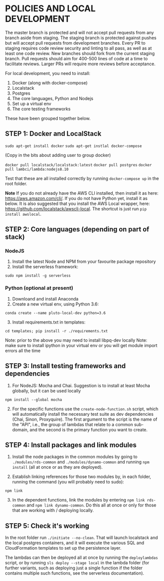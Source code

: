 # POLICIES AND LOCAL DEVELOPMENT

The master branch is protected and will not accept pull requests from any branch aside from staging. The staging 
branch is protected against pushes but will accept pull requests from development branches. Every PR to staging requires code review 
security and linting to all pass, as well as at least one code review. New branches should fork from the current staging branch. 
Pull requests should aim for 400-500 lines of code at a time to facilitate reviews. Larger PRs will require more reviews before acceptance.

For local development, you need to install:

1.   Docker (along with docker-compose)
2.   Localstack
3.   Postgres
4.   The core languages, Python and Nodejs
5.   Set up a virtual env
6.   The core testing frameworks

These have been grouped together below.

## STEP 1: Docker and LocalStack

`sudo apt-get install docker`
`sudo apt-get instlal docker-compose`

(Copy in the bits about adding user to group docker)

`docker pull localstack/localstack:latest`
`docker pull postgres`
`docker pull lambci/lambda:nodejs8.10`

Test that these are all installed correctly by running `docker-compose up` in the root folder.

**Note** If you do not already have the AWS CLI installed, then install it as here: <https://aws.amazon.com/cli/>. If you
do not have Python yet, install it as below. It is also suggested that you install the AWS Local wrapper, here: 
<https://github.com/localstack/awscli-local>. The shortcut is just run `pip install awslocal`.

## STEP 2: Core languages (depending on part of stack)

### NodeJS

1.  Install the latest Node and NPM from your favourite package repository
2.  Install the serverless framework:

`sudo npm install -g serverless`

### Python (optional at present)

1.  Downloand and install Anaconda
2.  Create a new virtual env, using Python 3.6:

`conda create --name pluto-local-dev python=3.6`

3.  Install requirements.txt in templates:

`cd templates; pip install -r ./requirements.txt`

Note: prior to the above you may need to install libpq-dev locally
Note: make sure to install ipython in your virtual env or you will get module import errors all the time

## STEP 3: Install testing frameworks and dependencies

1.  For NodeJS: Mocha and Chai. Suggestion is to install at least Mocha globally, but it can be used locally

`npm install --global mocha`

2.  For the specific functions use the `create-node-function.sh` script, which will automatically install the necessary
test suite as dev dependencies (Chai, Sinon, Proxyquire). The first argument to the script is the name of the "API", i.e., the 
group of lambdas that relate to a common sub-domain, and the second is the primary function you want to create. 

## STEP 4: Install packages and link modules

1.  Install the node packages in the common modules by going to `./modules/rds-common` and `./modules/dynamo-common` and running
`npm install` (all at once or as they are deployed).

2.  Establish linking references for those two modules by, in each folder, running the command (you will probably need to sudo):

``npm link``

3.  In the dependent functions, link the modules by entering `npm link rds-common` and `npm link dynamo-common`. Do this all at
once or only for those that are working with / deploying locally.

## STEP 5: Check it's working

In the root folder run `./initiate --no-clean`. That will launch localstack and the local postgres containers, and it will 
execute the various SQL and CloudFormation templates to set up the persistence layer.

The lambdas can then be deployed all at once by running the `deploylambdas` script, or by running `sls deploy --stage local` 
in the lambda folder (for further variants, such as deploying just a single function if the folder contains multiple such 
functions, see the serverless documentation).
